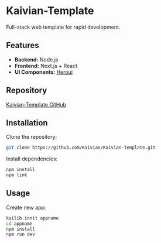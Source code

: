 # Kaivian-Template

Full-stack web template for rapid development.

## Features
- **Backend:** Node.js  
- **Frontend:** Next.js + React  
- **UI Components:** [Heroui](https://heroui.com/)  

## Repository
[Kaivian-Template GitHub](https://github.com/Kaivian/Kaivian-Template.git)

## Installation

Clone the repository:
```bash
git clone https://github.com/Kaivian/Kaivian-Template.git
```

Install dependencies:
```bash
npm install
npm link
```

## Usage

Create new app:
```bash
kailib innit appname
cd appname
npm install
npm run dev
```